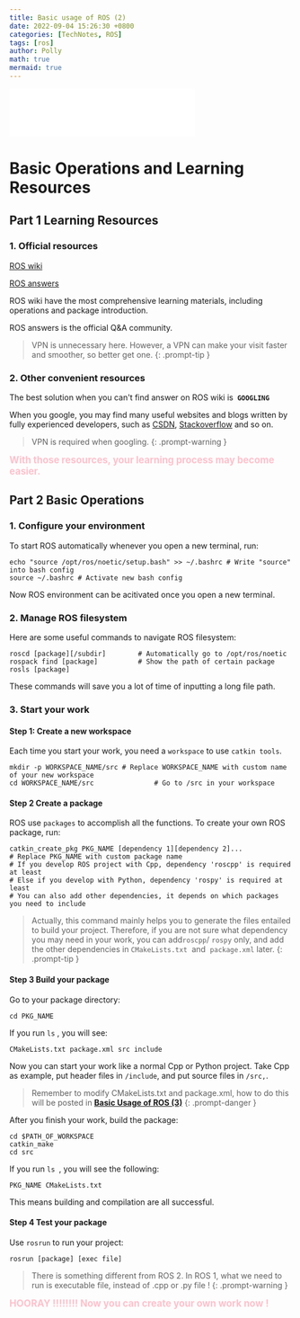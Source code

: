 ```yaml
---
title: Basic usage of ROS (2)
date: 2022-09-04 15:26:30 +0800
categories: [TechNotes, ROS]
tags: [ros]
author: Polly
math: true
mermaid: true
---
```


<iframe frameborder="no" border="0" marginwidth="0" marginheight="0" width=330 height=86 src="//music.163.com/outchain/player?type=2&id=27069718&auto=1&height=66"></iframe>

# Basic Operations and Learning Resources

## Part 1 Learning Resources

### 1. Official resources

<a href="http://wiki.ros.org/">ROS wiki</a>

<a href="https://answers.ros.org/">ROS answers</a>

ROS wiki have the most comprehensive learning materials, including operations and package introduction.

ROS answers is the official Q&A community.

> VPN is unnecessary here. However, a VPN can make your visit faster and smoother, so better get one.
{: .prompt-tip }

### 2. Other convenient resources

The best solution when you can't find answer on ROS wiki is<b>` GOOGLING`</b>

When you google, you may find many useful websites and blogs written by fully experienced developers, such as <a href="https://www.csdn.net/"> CSDN</a>, <a href="https://stackoverflow.com/">Stackoverflow</a> and so on.

> VPN is required when googling.
{: .prompt-warning }

<b><big><font color=pink>With those resources, your learning process may become easier.</font></big></b>

## Part 2 Basic Operations

### 1. Configure your environment

To start ROS automatically whenever you open a new terminal, run:

```shell
echo "source /opt/ros/noetic/setup.bash" >> ~/.bashrc # Write "source" into bash config
source ~/.bashrc # Activate new bash config
```

Now ROS environment can be acitivated once you open a new terminal.

### 2. Manage ROS filesystem

Here are some useful commands to navigate ROS filesystem:

```shell
roscd [package][/subdir]		# Automatically go to /opt/ros/noetic
rospack find [package]			# Show the path of certain package
rosls [package]
```

These commands will save you a lot of time of inputting a long file path.

### 3. Start your work

#### Step 1: Create a new workspace

Each time you start your work, you need a `workspace` to use `catkin tools`.

```shell
mkdir -p WORKSPACE_NAME/src	# Replace WORKSPACE_NAME with custom name of your new workspace
cd WORKSPACE_NAME/src				# Go to /src in your workspace
```

#### Step 2 Create a package

ROS use `packages` to accomplish all the functions. To create your own ROS package, run:

```shell
catkin_create_pkg PKG_NAME [dependency 1][dependency 2]...
# Replace PKG_NAME with custom package name
# If you develop ROS project with Cpp, dependency 'roscpp' is required at least
# Else if you develop with Python, dependency 'rospy' is required at least
# You can also add other dependencies, it depends on which packages you need to include
```

> Actually, this command mainly helps you to generate the files entailed to build your project. Therefore, if you are not sure what dependency you may need in your work, you can add`roscpp`/ `rospy` only, and add the other dependencies in `CMakeLists.txt`  and  `package.xml` later.
{: .prompt-tip }

#### Step 3 Build your package

Go to your package directory:

```shell
cd PKG_NAME
```

If you run `ls` , you will see:

```console
CMakeLists.txt package.xml src include
```

Now you can start your work like a normal Cpp or Python project. Take Cpp as example, put header files in `/include`, and put source files in `/src,`.

> Remember to modify CMakeLists.txt and package.xml, how to do this will be posted in <a href="https://blog.polly-mindpalace.xyz/posts/Basic-Usage-of-ROS-C/"><b>Basic Usage of ROS (3)</b></a>
{: .prompt-danger }

After you finish your work, build the package:

```shell
cd $PATH_OF_WORKSPACE
catkin_make
cd src
```

If you run `ls `, you will see the following:

```console
PKG_NAME CMakeLists.txt
```

This means building and compilation are all successful. 

#### Step 4 Test your package

Use `rosrun` to run your project:

```shell
rosrun [package] [exec file]
```

> There is something different from ROS 2. In ROS 1, what we need to run is executable file, instead of .cpp or .py file !
{: .prompt-warning }

<b><big><font color=pink>HOORAY !!!!!!!! Now you can create your own work now !</font></big></b>













